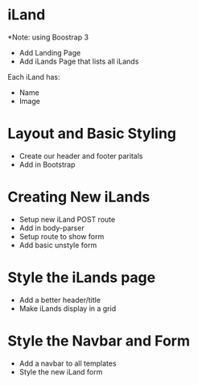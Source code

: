 # iLand
*Note: using Boostrap 3
* Add Landing Page
* Add iLands Page that lists all iLands

Each iLand has:
* Name
* Image

# Layout and Basic Styling
* Create our header and footer paritals
* Add in Bootstrap

# Creating New iLands
* Setup new iLand POST route
* Add in body-parser
* Setup route to show form
* Add basic unstyle form

# Style the iLands page
* Add a better header/title
* Make iLands display in a grid

# Style the Navbar and Form
* Add a navbar to all templates
* Style the new iLand form

